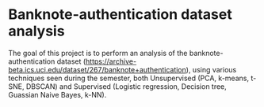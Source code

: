 # Banknote-authentication dataset analysis
The goal of this project is to perform an analysis of the banknote-authentication dataset (https://archive-beta.ics.uci.edu/dataset/267/banknote+authentication),
using various techniques seen during the semester, both Unsupervised (PCA, k-means, t-SNE, DBSCAN) and Supervised (Logistic regression, Decision tree, Guassian Naive Bayes, k-NN).
